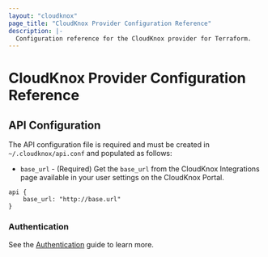 ```yaml
---
layout: "cloudknox"
page_title: "CloudKnox Provider Configuration Reference"
description: |-
  Configuration reference for the CloudKnox provider for Terraform.
---
```



# CloudKnox Provider Configuration Reference

## API Configuration

The API configuration file is required and must be created in `~/.cloudknox/api.conf` and populated as follows:

* `base_url` - (Required) Get the `base_url` from the CloudKnox Integrations page available in your user settings on the CloudKnox Portal. 

```HOCON
api {
    base_url: "http://base.url"
}
```

### Authentication

See the [Authentication](/docs/guides/authentication_reference.md) guide to learn more.


